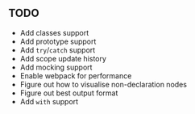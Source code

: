 ## TODO

- Add classes support
- Add prototype support
- Add `try`/`catch` support
- Add scope update history
- Add mocking support
- Enable webpack for performance
- Figure out how to visualise non-declaration nodes
- Figure out best output format
- Add `with` support
